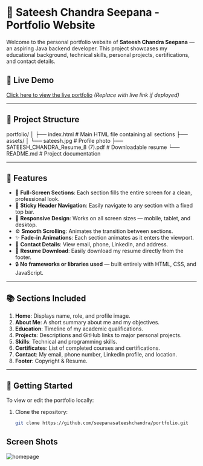# 💼 Sateesh Chandra Seepana - Portfolio Website

Welcome to the personal portfolio website of **Sateesh Chandra Seepana** — an aspiring Java backend developer. This project showcases my educational background, technical skills, personal projects, certifications, and contact details.

## 🔗 Live Demo

[Click here to view the live portfolio](#) *(Replace with live link if deployed)*

---

## 📁 Project Structure

portfolio/
│
├── index.html # Main HTML file containing all sections
├── assets/
│ └── sateesh.jpg # Profile photo
├── SATEESH_CHANDRA_Resume_8 (7).pdf # Downloadable resume
└── README.md # Project documentation


---

## 🧩 Features

- 🎯 **Full-Screen Sections**: Each section fills the entire screen for a clean, professional look.
- 🧭 **Sticky Header Navigation**: Easily navigate to any section with a fixed top bar.
- 🎨 **Responsive Design**: Works on all screen sizes — mobile, tablet, and desktop.
- ⚙️ **Smooth Scrolling**: Animates the transition between sections.
- ✨ **Fade-in Animations**: Each section animates as it enters the viewport.
- 📂 **Contact Details**: View email, phone, LinkedIn, and address.
- 📎 **Resume Download**: Easily download my resume directly from the footer.
- 🔒 **No frameworks or libraries used** — built entirely with HTML, CSS, and JavaScript.

---

## 📚 Sections Included

1. **Home**: Displays name, role, and profile image.
2. **About Me**: A short summary about me and my objectives.
3. **Education**: Timeline of my academic qualifications.
4. **Projects**: Descriptions and GitHub links to major personal projects.
5. **Skills**: Technical and programming skills.
6. **Certificates**: List of completed courses and certifications.
7. **Contact**: My email, phone number, LinkedIn profile, and location.
8. **Footer**: Copyright & Resume.

---

## 🚀 Getting Started

To view or edit the portfolio locally:

1. Clone the repository:

   ```bash
   git clone https://github.com/seepanasateeshchandra/portfolio.git

## Screen Shots

![homepage](https://github.com/user-attachments/assets/8c60eac8-9af1-4919-ba1d-67e2bdc06ab4)



